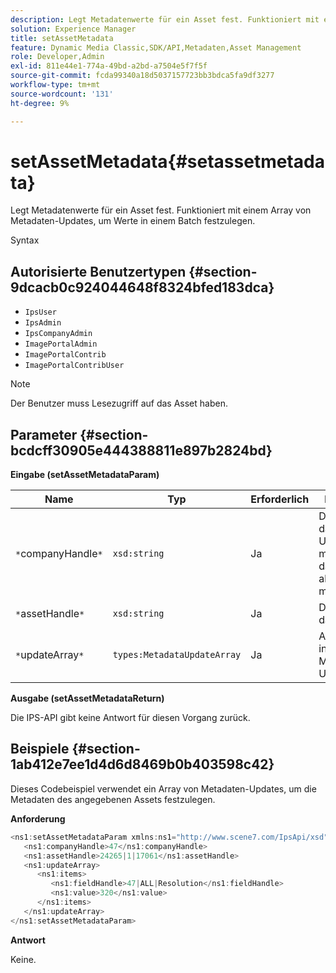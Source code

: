```yaml
---
description: Legt Metadatenwerte für ein Asset fest. Funktioniert mit einem Array von Metadaten-Updates, um Werte in einem Batch festzulegen.
solution: Experience Manager
title: setAssetMetadata
feature: Dynamic Media Classic,SDK/API,Metadaten,Asset Management
role: Developer,Admin
exl-id: 811e44e1-774a-49bd-a2bd-a7504e5f7f5f
source-git-commit: fcda99340a18d5037157723bb3bdca5fa9df3277
workflow-type: tm+mt
source-wordcount: '131'
ht-degree: 9%

---
```


# setAssetMetadata{#setassetmetadata}

Legt Metadatenwerte für ein Asset fest. Funktioniert mit einem Array von Metadaten-Updates, um Werte in einem Batch festzulegen.

Syntax

## Autorisierte Benutzertypen {#section-9dcacb0c924044648f8324bfed183dca}

* `IpsUser`
* `IpsAdmin`
* `IpsCompanyAdmin`
* `ImagePortalAdmin`
* `ImagePortalContrib`
* `ImagePortalContribUser`

>[!NOTE]
>
>Der Benutzer muss Lesezugriff auf das Asset haben.

## Parameter {#section-bcdcff30905e444388811e897b2824bd}

**Eingabe (setAssetMetadataParam)**

| Name | Typ | Erforderlich | Beschreibung |
|---|---|---|---|
| `*`companyHandle`*` | `xsd:string` | Ja | Der Handle für das Unternehmen mit dem Asset, das Sie aktualisieren möchten. |
| `*`assetHandle`*` | `xsd:string` | Ja | Das Handle für das Asset. |
| `*`updateArray`*` | `types:MetadataUpdateArray` | Ja | Aktualisierungen in einem Metadaten-Update-Array. |

**Ausgabe (setAssetMetadataReturn)**

Die IPS-API gibt keine Antwort für diesen Vorgang zurück.

## Beispiele {#section-1ab412e7ee1d4d6d8469b0b403598c42}

Dieses Codebeispiel verwendet ein Array von Metadaten-Updates, um die Metadaten des angegebenen Assets festzulegen.

**Anforderung**

```java
<ns1:setAssetMetadataParam xmlns:ns1="http://www.scene7.com/IpsApi/xsd">
   <ns1:companyHandle>47</ns1:companyHandle>
   <ns1:assetHandle>24265|1|17061</ns1:assetHandle>
   <ns1:updateArray>
      <ns1:items>
         <ns1:fieldHandle>47|ALL|Resolution</ns1:fieldHandle>
         <ns1:value>320</ns1:value>
      </ns1:items>
   </ns1:updateArray>
</ns1:setAssetMetadataParam>
```

**Antwort**

Keine.
